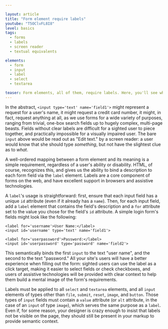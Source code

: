 ```yaml
---

layout: article
title: "Form element require labels"
youtube: "T5OClvFL8I8"
level: basics
tags:
  - forms
  - labels
  - screen reader
  - textual equivalents

elements:
  - form
  - input
  - label
  - select
  - textarea

teaser: Form elements, all of them, require labels. Here, you'll see why.
---
```

In the abstract, `<input type='text' name='field1'>` might represent a request for a user's name, it might request a credit card number, it might, in fact, request anything at all, as we use forms for a wide variety of purposes, ranging from trivial, one-box search fields up to hugely complex, multi-page beasts. Fields without clear labels are difficult for a sighted user to piece together, and practically impossible for a visually impaired user. The bare `input` above would be read out as "Edit text." by a screen reader: a user would know that she should type _something_, but not have the slightest clue as to _what_.

A well-ordered mapping between a form element and its meaning is a simple requirement, regardless of a user's ability or disability. HTML, of course, recognizes this, and gives us the ability to bind a description to each form field via the `label` element. Labels are a core component of forms on the web, and have excellent support in browsers and assistive technologies.

A `label`'s usage is straightforward: first, ensure that each input field has a unique `id` attribute (even if it already has a `name`). Then, for each input field, add a `label` element that contains the field's description and a `for` attribute set to the value you chose for the field's `id` attribute. A simple login form's fields might look like the following:


    <label for='username'>User Name:</label>
    <input id='username' type='text' name='field1'>
    
    <label for='userpassword'>Password:</label>
    <input id='userpassword' type='password' name='field2'>

 
This semantically binds the first `input` to the text "user name", and the second to the text "password." All your site's users will have a better experience when filling out the form: sighted users can use the label as a click target, making it easier to select fields or check checkboxes, and users of assistive technologies will be provided with clear context to help them build a mental image of the form's requirements.

Labels must be applied to all `select` and `textarea` elements, and all `input` elements of types other than `file`, `submit`, `reset`, `image`, and `button`. Those types of `input` fields must contain a `value` attribute (or `alt` attribute, in the case of an `input` of type `image`), which serves the same purpose as a `label`. Even if, for some reason, your designer is crazy enough to insist that labels not be visible on the page, they should still be present in your markup to provide semantic context.
